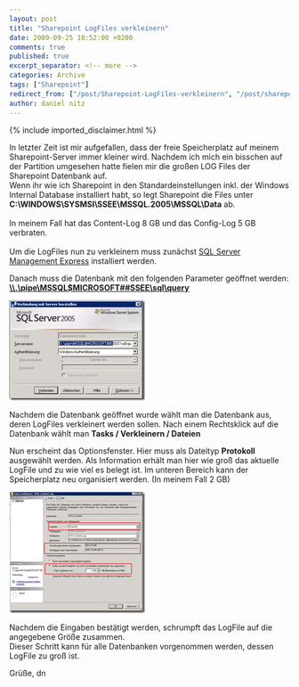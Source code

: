 ```yaml
---
layout: post
title: "Sharepoint LogFiles verkleinern"
date: 2009-09-25 18:52:00 +0200
comments: true
published: true
excerpt_separator: <!-- more -->
categories: Archive
tags: ["Sharepoint"]
redirect_from: ["/post/Sharepoint-LogFiles-verkleinern", "/post/sharepoint-logfiles-verkleinern"]
author: daniel nitz
---
```

<!-- more -->
{% include imported_disclaimer.html %}
<p>In letzter Zeit ist mir aufgefallen, dass der freie Speicherplatz auf meinem Sharepoint-Server immer kleiner wird. Nachdem ich mich ein bisschen auf der Partition umgesehen hatte fielen mir die großen LOG Files der Sharepoint Datenbank auf.    <br />Wenn ihr wie ich Sharepoint in den Standardeinstellungen inkl. der Windows Internal Database installiert habt, so legt Sharepoint die Files unter <strong>C:\WINDOWS\SYSMSI\SSEE\MSSQL.2005\MSSQL\Data</strong> ab.     <br />    <br />In meinem Fall hat das Content-Log 8 GB und das Config-Log 5 GB verbraten.     <br />    <br />Um die LogFiles nun zu verkleinern muss zunächst <a href="http://www.microsoft.com/downloadS/details.aspx?familyid=08E52AC2-1D62-45F6-9A4A-4B76A8564A2B&amp;displaylang=de" target="_blank">SQL Server Management Express</a> installiert werden.</p>  <p>Danach muss die Datenbank mit den folgenden Parameter geöffnet werden: <a href="file://\\.\pipe\MSSQL$MICROSOFT##SSEE\sql\query"><strong>\\.\pipe\MSSQL$MICROSOFT##SSEE\sql\query</strong></a></p>  <p><a href="/assets/image_71.png" target="_blank"><img style="border-right-width: 0px; display: inline; border-top-width: 0px; border-bottom-width: 0px; border-left-width: 0px" title="image" border="0" alt="image" src="/assets/image_thumb_71.png" width="244" height="180" /></a> </p>  <p>Nachdem die Datenbank geöffnet wurde wählt man die Datenbank aus, deren LogFiles verkleinert werden sollen. Nach einem Rechtsklick auf die Datenbank wählt man <strong>Tasks / Verkleinern / Dateien</strong></p>  <p>Nun erscheint das Optionsfenster. Hier muss als Dateityp <strong>Protokoll </strong>ausgewählt werden. Als Information erhält man hier wie groß das aktuelle LogFile und zu wie viel es belegt ist. Im unteren Bereich kann der Speicherplatz neu organisiert werden. (In meinem Fall 2 GB)</p>  <p><a href="/assets/image_72.png"><img style="border-right-width: 0px; display: inline; border-top-width: 0px; border-bottom-width: 0px; border-left-width: 0px" title="image" border="0" alt="image" src="/assets/image_thumb_72.png" width="244" height="218" /></a> </p>  <p>Nachdem die Eingaben bestätigt werden, schrumpft das LogFile auf die angegebene Größe zusammen.    <br />Dieser Schritt kann für alle Datenbanken vorgenommen werden, dessen LogFile zu groß ist.</p>  <p>Grüße, dn</p>
